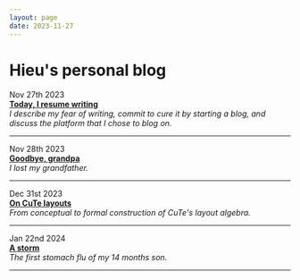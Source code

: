 ```yaml
---
layout: page
date: 2023-11-27
---
```


# Hieu's personal blog

Nov 27th 2023
<br>
[**Today, I resume writing**](./today_i_resume_writing)
<br>
*I describe my fear of writing, commit to cure it by starting a blog, and
discuss the platform that I chose to blog on.*
<hr>

Nov 28th 2023
<br>
[**Goodbye, grandpa**](./goodbye_grandpa)
<br>
*I lost my grandfather.*
<hr>

Dec 31st 2023
<br>
[**On CuTe layouts**](./on_cute_layouts)
<br>
*From conceptual to formal construction of CuTe's layout algebra.*
<hr>

Jan 22nd 2024
<br>
[**A storm**](./a_storm)
<br>
*The first stomach flu of my 14 months son.*
<hr>
